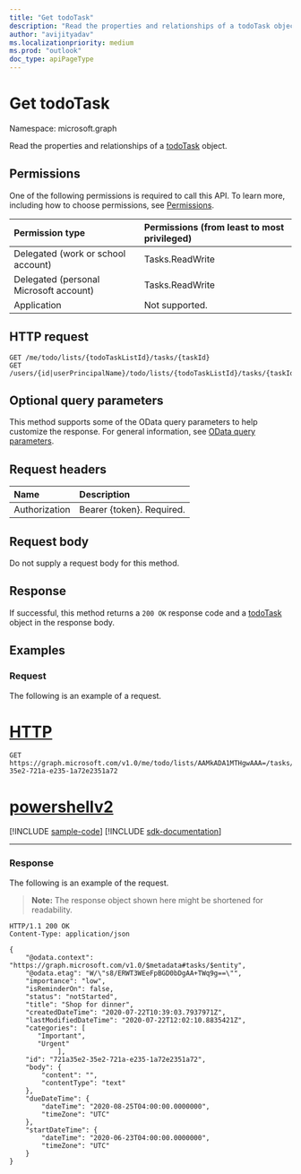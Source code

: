 ```yaml
---
title: "Get todoTask"
description: "Read the properties and relationships of a todoTask object."
author: "avijityadav"
ms.localizationpriority: medium
ms.prod: "outlook"
doc_type: apiPageType
---
```


# Get todoTask
Namespace: microsoft.graph

Read the properties and relationships of a [todoTask](../resources/todotask.md) object.

## Permissions
One of the following permissions is required to call this API. To learn more, including how to choose permissions, see [Permissions](/graph/permissions-reference).

|Permission type|Permissions (from least to most privileged)|
|:---|:---|
|Delegated (work or school account)|Tasks.ReadWrite|
|Delegated (personal Microsoft account)|Tasks.ReadWrite|
|Application|Not supported.|

## HTTP request

<!-- {
  "blockType": "ignored"
}
-->
``` http
GET /me/todo/lists/{todoTaskListId}/tasks/{taskId}
GET /users/{id|userPrincipalName}/todo/lists/{todoTaskListId}/tasks/{taskId}
```

## Optional query parameters
This method supports some of the OData query parameters to help customize the response. For general information, see [OData query parameters](/graph/query-parameters).

## Request headers
|Name|Description|
|:---|:---|
|Authorization|Bearer {token}. Required.|

## Request body
Do not supply a request body for this method.

## Response

If successful, this method returns a `200 OK` response code and a [todoTask](../resources/todotask.md) object in the response body.

## Examples

### Request

The following is an example of a request.

# [HTTP](#tab/http)
<!-- {
  "blockType": "request",
  "sampleKeys": ["AAMkADA1MTHgwAAA=", "721a35e2-35e2-721a-e235-1a72e2351a72"],
  "name": "get_todotask_1"
}
-->
``` http
GET https://graph.microsoft.com/v1.0/me/todo/lists/AAMkADA1MTHgwAAA=/tasks/721a35e2-35e2-721a-e235-1a72e2351a72
```

# [powershellv2](#tab/powershellv2)
[!INCLUDE [sample-code](../includes/snippets/powershellv2/get-todotask-1-powershellv2-snippets.md)]
[!INCLUDE [sdk-documentation](../includes/snippets/snippets-sdk-documentation-link.md)]

---

### Response

The following is an example of the request.

> **Note:** The response object shown here might be shortened for readability.
<!-- {
  "blockType": "response",
  "truncated": true,
  "@odata.type": "microsoft.graph.todoTask"
}
-->
``` http
HTTP/1.1 200 OK
Content-Type: application/json

{
    "@odata.context": "https://graph.microsoft.com/v1.0/$metadata#tasks/$entity",
    "@odata.etag": "W/\"s8/ERWT3WEeFpBGD0bDgAA+TWq9g==\"",
    "importance": "low",
    "isReminderOn": false,
    "status": "notStarted",
    "title": "Shop for dinner",
    "createdDateTime": "2020-07-22T10:39:03.7937971Z",
    "lastModifiedDateTime": "2020-07-22T12:02:10.8835421Z",
    "categories": [
       "Important",
       "Urgent"
            ],
    "id": "721a35e2-35e2-721a-e235-1a72e2351a72",
    "body": {
        "content": "",
        "contentType": "text"
    },
    "dueDateTime": {
        "dateTime": "2020-08-25T04:00:00.0000000",
        "timeZone": "UTC"
    },
    "startDateTime": {
        "dateTime": "2020-06-23T04:00:00.0000000",
        "timeZone": "UTC"
    }
}
```



